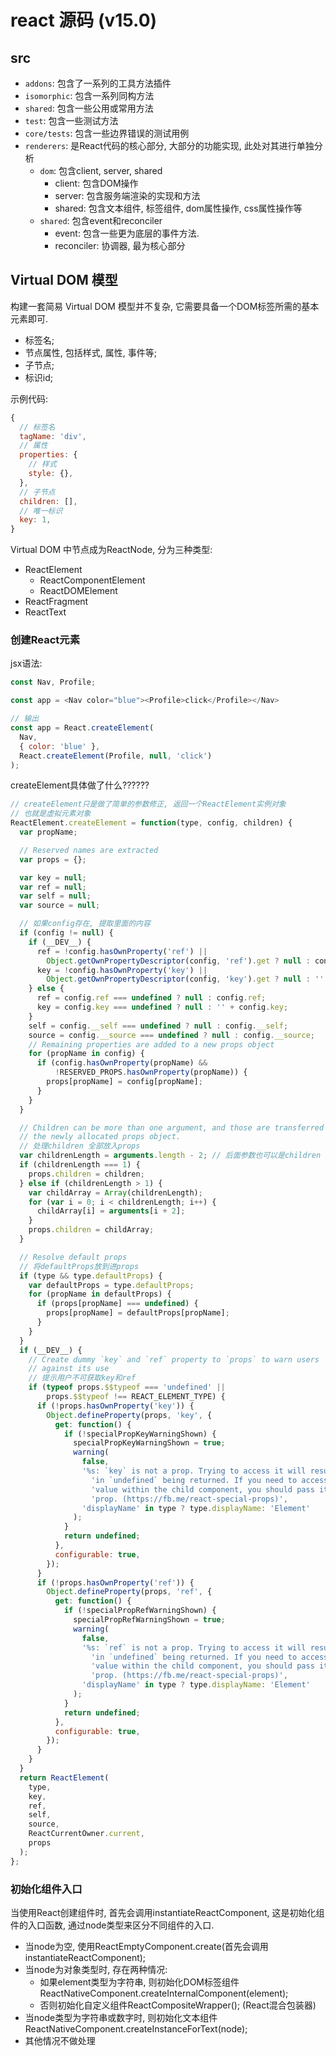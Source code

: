 # react 源码 (v15.0)

## src

- `addons`: 包含了一系列的工具方法插件
- `isomorphic`: 包含一系列同构方法
- `shared`: 包含一些公用或常用方法
- `test`: 包含一些测试方法
- `core/tests`: 包含一些边界错误的测试用例
- `renderers`: 是React代码的核心部分, 大部分的功能实现, 此处对其进行单独分析
  - `dom`: 包含client, server, shared
    - client: 包含DOM操作
    - server: 包含服务端渲染的实现和方法
    - shared: 包含文本组件, 标签组件, dom属性操作, css属性操作等
  - `shared`: 包含event和reconciler
    - event: 包含一些更为底层的事件方法.
    - reconciler: 协调器, 最为核心部分

## Virtual DOM 模型

构建一套简易 Virtual DOM 模型并不复杂, 它需要具备一个DOM标签所需的基本元素即可.
- 标签名;
- 节点属性, 包括样式, 属性, 事件等;
- 子节点;
- 标识id;

示例代码:
```javascript
{
  // 标签名
  tagName: 'div',
  // 属性
  properties: {
    // 样式
    style: {},
  },
  // 子节点
  children: [],
  // 唯一标识
  key: 1,
}
```

Virtual DOM 中节点成为ReactNode, 分为三种类型:
- ReactElement
  - ReactComponentElement
  - ReactDOMElement
- ReactFragment
- ReactText

### 创建React元素

jsx语法:
```javascript
const Nav, Profile;

const app = <Nav color="blue"><Profile>click</Profile></Nav>

// 输出
const app = React.createElement(
  Nav,
  { color: 'blue' },
  React.createElement(Profile, null, 'click')
);
```

createElement具体做了什么??????
```javascript
// createElement只是做了简单的参数修正, 返回一个ReactElement实例对象
// 也就是虚拟元素对象
ReactElement.createElement = function(type, config, children) {
  var propName;

  // Reserved names are extracted
  var props = {};

  var key = null;
  var ref = null;
  var self = null;
  var source = null;

  // 如果config存在, 提取里面的内容
  if (config != null) {
    if (__DEV__) {
      ref = !config.hasOwnProperty('ref') ||
        Object.getOwnPropertyDescriptor(config, 'ref').get ? null : config.ref;
      key = !config.hasOwnProperty('key') ||
        Object.getOwnPropertyDescriptor(config, 'key').get ? null : '' + config.key;
    } else {
      ref = config.ref === undefined ? null : config.ref;
      key = config.key === undefined ? null : '' + config.key;
    }
    self = config.__self === undefined ? null : config.__self;
    source = config.__source === undefined ? null : config.__source;
    // Remaining properties are added to a new props object
    for (propName in config) {
      if (config.hasOwnProperty(propName) &&
          !RESERVED_PROPS.hasOwnProperty(propName)) {
        props[propName] = config[propName];
      }
    }
  }

  // Children can be more than one argument, and those are transferred onto
  // the newly allocated props object.
  // 处理children 全部放入props
  var childrenLength = arguments.length - 2; // 后面参数也可以是children
  if (childrenLength === 1) {
    props.children = children;
  } else if (childrenLength > 1) {
    var childArray = Array(childrenLength);
    for (var i = 0; i < childrenLength; i++) {
      childArray[i] = arguments[i + 2];
    }
    props.children = childArray;
  }

  // Resolve default props
  // 将defaultProps放到进props
  if (type && type.defaultProps) {
    var defaultProps = type.defaultProps;
    for (propName in defaultProps) {
      if (props[propName] === undefined) {
        props[propName] = defaultProps[propName];
      }
    }
  }
  if (__DEV__) {
    // Create dummy `key` and `ref` property to `props` to warn users
    // against its use
    // 提示用户不可获取key和ref
    if (typeof props.$$typeof === 'undefined' ||
        props.$$typeof !== REACT_ELEMENT_TYPE) {
      if (!props.hasOwnProperty('key')) {
        Object.defineProperty(props, 'key', {
          get: function() {
            if (!specialPropKeyWarningShown) {
              specialPropKeyWarningShown = true;
              warning(
                false,
                '%s: `key` is not a prop. Trying to access it will result ' +
                  'in `undefined` being returned. If you need to access the same ' +
                  'value within the child component, you should pass it as a different ' +
                  'prop. (https://fb.me/react-special-props)',
                'displayName' in type ? type.displayName: 'Element'
              );
            }
            return undefined;
          },
          configurable: true,
        });
      }
      if (!props.hasOwnProperty('ref')) {
        Object.defineProperty(props, 'ref', {
          get: function() {
            if (!specialPropRefWarningShown) {
              specialPropRefWarningShown = true;
              warning(
                false,
                '%s: `ref` is not a prop. Trying to access it will result ' +
                  'in `undefined` being returned. If you need to access the same ' +
                  'value within the child component, you should pass it as a different ' +
                  'prop. (https://fb.me/react-special-props)',
                'displayName' in type ? type.displayName: 'Element'
              );
            }
            return undefined;
          },
          configurable: true,
        });
      }
    }
  }
  return ReactElement(
    type,
    key,
    ref,
    self,
    source,
    ReactCurrentOwner.current,
    props
  );
};
```

### 初始化组件入口

当使用React创建组件时, 首先会调用instantiateReactComponent, 这是初始化组件的入口函数, 通过node类型来区分不同组件的入口.
- 当node为空, 使用ReactEmptyComponent.create(首先会调用instantiateReactComponent);
- 当node为对象类型时, 存在两种情况:
  - 如果element类型为字符串, 则初始化DOM标签组件ReactNativeComponent.createInternalComponent(element);
  - 否则初始化自定义组件ReactCompositeWrapper(); (React混合包装器)
- 当node类型为字符串或数字时, 则初始化文本组件 ReactNativeComponent.createInstanceForText(node);
- 其他情况不做处理


